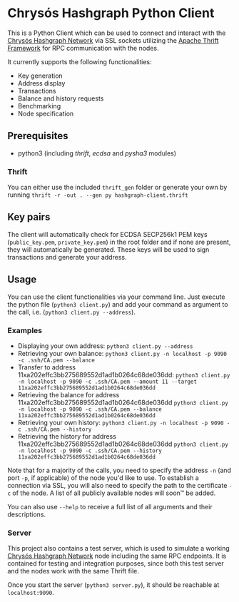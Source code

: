 # Chrysós Hashgraph Python Client
This is a Python Client which can be used to connect and interact with the [Chrysós Hashgraph Network](https://github.com/c3ai-lab/hashgraph) via SSL sockets utilizing the [Apache Thrift Framework](https://thrift.apache.org) for RPC communication with the nodes.

It currently supports the following functionalities:
- Key generation
- Address display
- Transactions
- Balance and history requests
- Benchmarking
- Node specification

## Prerequisites
- python3 (including *thrift*, *ecdsa* and *pysha3* modules)

### Thrift
You can either use the included `thrift_gen` folder or generate your own by running `thrift -r -out . --gen py hashgraph-client.thrift`

## Key pairs
The client will automatically check for ECDSA SECP256k1 PEM keys (`public_key.pem`, `private_key.pem`) in the root folder  and if none are present, they will automatically be generated. These keys will be used to sign transactions and generate your address.

## Usage
You can use the client functionalities via your command line. Just execute the python file (`python3 client.py`) and add your command as argument to the call, i.e. (`python3 client.py --address`).

### Examples
- Displaying your own address: `python3 client.py --address`
- Retrieving your own balance: `python3 client.py -n localhost -p 9090 -c .ssh/CA.pem --balance`
- Transfer to address 11xa202effc3bb275689552d1ad1b0264c68de036dd: `python3 client.py -n localhost -p 9090 -c .ssh/CA.pem --amount 11 --target 11xa202effc3bb275689552d1ad1b0264c68de036dd`
- Retrieving the balance for address 11xa202effc3bb275689552d1ad1b0264c68de036dd `python3 client.py -n localhost -p 9090 -c .ssh/CA.pem --balance 11xa202effc3bb275689552d1ad1b0264c68de036dd`
- Retrieving your own history: `python3 client.py -n localhost -p 9090 -c .ssh/CA.pem --history`
- Retrieving the history for address 11xa202effc3bb275689552d1ad1b0264c68de036dd `python3 client.py -n localhost -p 9090 -c .ssh/CA.pem --history 11xa202effc3bb275689552d1ad1b0264c68de036dd`

Note that for a majority of the calls, you need to specify the address `-n` (and port `-p`, if applicable) of the node you'd like to use. To establish a connection via SSL, you will also need to specify the path to the certificate `-c` of the node. A list of all publicly available nodes will soon™ be added.

You can also use `--help` to receive a full list of all arguments and their descriptions.

### Server
This project also contains a test server, which is used to simulate a working [Chrysós Hashgraph Network](https://github.com/c3ai-lab/hashgraph) node including the same RPC endpoints. It is contained for testing and integration purposes, since both this test server and the nodes work with the same Thrift file.

Once you start the server (`python3 server.py`), it should be reachable at `localhost:9090`.